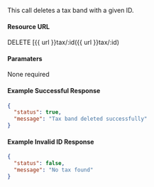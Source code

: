 <!--
@title Delete tax band by ID
@author Moltin Ltd
@description Deletes a tax band with a given ID
@order 11.5

@sidebar 1
@family Tax
@rate No
@auth Yes
@format JSON
@http DELETE
@version beta
-->
This call deletes a tax band with a given ID.

#### Resource URL
DELETE [{{ url }}tax/:id({{ url }}tax/:id)


#### Paramaters
None required

<!--code-->
#### Example Successful Response
``` json
{
  "status": true,
  "message": "Tax band deleted successfully"
}
```


#### Example Invalid ID Response
``` json
{
  "status": false,
  "message": "No tax found"
}
```
<!--/code-->